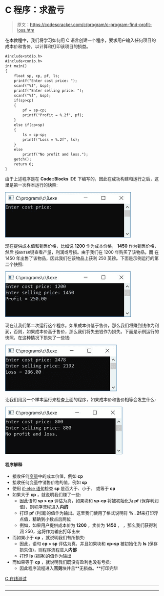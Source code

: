 # C 程序：求盈亏

> 原文：<https://codescracker.com/c/program/c-program-find-profit-loss.htm>

在本教程中，我们将学习如何用 C 语言创建一个程序，要求用户输入任何项目的成本价和售价，以计算和打印该项目的损益。

```
#include<stdio.h>
#include<conio.h>
int main()
{
    float sp, cp, pf, ls;
    printf("Enter cost price: ");
    scanf("%f", &cp);
    printf("Enter selling price: ");
    scanf("%f", &sp);
    if(sp>cp)
    {
        pf = sp-cp;
        printf("Profit = %.2f", pf);
    }
    else if(cp>sp)
    {
        ls = cp-sp;
        printf("Loss = %.2f", ls);
    }
    else
        printf("No profit and loss.");
    getch();
    return 0;
}
```

由于上述程序是在 **Code::Blocks** IDE 下编写的，因此在成功构建和运行之后，这里是第一次样本运行的快照:

![c program find profit loss](img/389d29c3b5df87e5234f1955aefd3bed.png)

现在提供成本值和销售价格，比如说 **1200** 作为成本价格， **1450** 作为销售价格，然后 按`ENTER`键查看产量，利润或亏损。由于我们在 1200 年购买了该物品，而 在 1450 年出售了该物品，因此我们在该物品上获利 250 英镑。下面是示例运行的第二个快照:

![print profit loss c program](img/abe3b8766a5e8b7cf17f353c301f8cdc.png)

现在让我们第二次运行这个程序。如果成本价低于售价，那么我们将赚到钱作为利润，否则，如果成本价高于售价，那么我们将失去钱作为损失。下面是示例运行的快照，在这种情况下损失了一些钱:

![c program profit loss selling cost price](img/3fe5b492668f9190a91be5a6f0002d27.png)

让我们用另一个样本运行来检查上面的程序，如果成本价和售价相等会发生什么:

![c program calculate profit loss](img/2c0670d9828433366bb5a994513bb3d3.png)

#### 程序解释

*   接收任何[变量](/c/c-variables.htm)中的成本价值，例如 **cp**
*   接收任何变量中销售价格的值，例如 **sp**
*   使用 [if-else 语句](/c/c-if-statement.htm)检查 **sp** 是否大于、小于、 或等于 **cp**
*   如果大于 **cp** ，就说明我们赚了一些:
    *   因此语句 **sp > cp** 评估为真，如果块和 **sp-cp** 将被初始化为 **pf** (保存利润值)，则程序流程进入**内的**
    *   打印 **pf** (利润)的值作为输出。这里我们使用了格式说明符 **% . 2f**来打印浮点值，精确到小数点后两位
    *   例如，如果用户提供成本价为 **1200** ，卖价为 **1450** ， ，那么我们获得利润 250，这将作为输出打印出来
*   而如果小于 **cp** ，就说明我们有所损失:
    *   因此，语句 **cp > sp** 评估为真，并且如果块和 **cp-sp** 被初始化为 **ls** (保存损失值)，则程序流程进入**内部**
    *   打印 **ls** (损耗)的值作为输出
*   而如果等于 **cp** ，就说明我们既没有盈利也没有亏损:
    *   因此程序流程进入**否则**块并且**无损益。**打印完毕

[C 在线测试](/exam/showtest.php?subid=2)

* * *

* * *